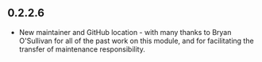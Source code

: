 ## 0.2.2.6

* New maintainer and GitHub location - with many thanks to Bryan O'Sullivan for all of the past work on this module, and for facilitating the transfer of maintenance responsibility.
